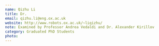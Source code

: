 ```yaml
---
name: Qizhu Li
title: Dr.
email: qizhu.li@eng.ox.ac.uk
website: http://www.robots.ox.ac.uk/~liqizhu/
note: Examined by Professor Andrea Vedaldi and Dr. Alexander Kirillov
category: Graduated PhD Students
photo: 
---
```

